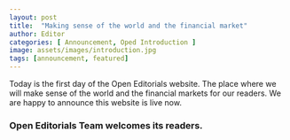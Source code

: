 ```yaml
---
layout: post
title:  "Making sense of the world and the financial market"
author: Editor
categories: [ Announcement, Oped Introduction ]
image: assets/images/introduction.jpg
tags: [announcement, featured]
---
```


Today is the first day of the Open Editorials website. The place where we will make sense of the world and the financial markets for our readers. We are happy to announce this website is live now.

### Open Editorials Team welcomes its readers. 


